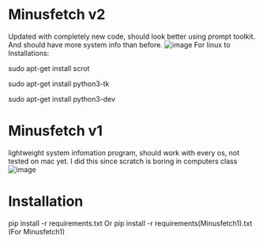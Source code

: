 # Minusfetch v2
  Updated with completely new code, should look better using prompt toolkit. And should have more system info than before.
  ![image](https://user-images.githubusercontent.com/65973274/206840016-62928e3b-2faa-4785-83f3-fdea5d0da57f.png)
For linux to Installations:


sudo apt-get install scrot

sudo apt-get install python3-tk

sudo apt-get install python3-dev

  
  
# Minusfetch v1
lightweight system infomation program, should work with every os, not tested on mac yet. I did this since scratch is boring in computers class
![image](https://user-images.githubusercontent.com/65973274/189780204-852a15e9-c943-41dc-a652-d0ce3ec96c14.png)



# Installation
pip install -r requirements.txt
Or 
pip install -r requirements(Minusfetch1).txt (For Minusfetch1)

